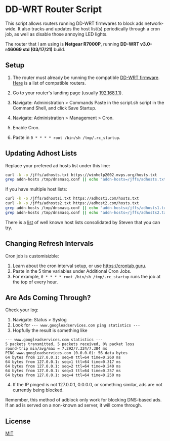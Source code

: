 
# DD-WRT Router Script
This script allows routers running DD-WRT firmwares to block ads network-wide. It also tracks and updates the host list(s) periodically through a cron job, as well as disable those annoying LED lights.

The router that I am using is **Netgear R7000P**, running **DD-WRT v3.0-r46069 std (03/17/21)** build. 

## Setup

 1. The router must already be running the compatible [DD-WRT
    firmware](https://dd-wrt.com). [Here](https://wiki.dd-wrt.com/wiki/index.php/Supported_Devices) is a list of compatible routers.
    
 2. Go to your router's landing page (usually [192.168.1.1](http://192.168.1.1/)). 
    
 3. Navigate: Administration > Commands Paste in the script.sh script in the Command Shell, and click Save Startup.
    
 4. Navigate: Administration > Management > Cron.
 5. Enable Cron.
 6. Paste in ```0 * * * * root /bin/sh /tmp/.rc_startup```.

## Updating Adhost Lists

Replace your prefered ad hosts list under this line:

```bash
curl -k -o /jffs/adhosts.txt https://winhelp2002.mvps.org/hosts.txt
grep addn-hosts /tmp/dnsmasq.conf || echo "addn-hosts=/jffs/adhosts.txt" >> /tmp/dnsmasq.conf
```
If you have multiple host lists:
```bash
curl -k -o /jffs/adhosts1.txt https://adhost1.com/hosts.txt
curl -k -o /jffs/adhosts2.txt https://adhost2.com/hosts.txt
grep addn-hosts /tmp/dnsmasq.conf || echo "addn-hosts=/jffs/adhosts1.txt" >> /tmp/dnsmasq.conf
grep addn-hosts /tmp/dnsmasq.conf || echo "addn-hosts=/jffs/adhosts2.txt" >> /tmp/dnsmasq.conf
```

There is a [list](https://github.com/StevenBlack/hosts) of well known host lists consolidated by Steven that you can try.

## Changing Refresh Intervals
Cron job is customisizble:

 1. Learn about the cron interval setup, or use https://crontab.guru.
 2. Paste in the 5 time variables under Additional Cron Jobs.
 3. For example, ```0 * * * * root /bin/sh /tmp/.rc_startup``` runs the job at the top of every hour.

## Are Ads Coming Through?
Check your log:
 1. Navigate: Status > Syslog
 2. Look for ``` --- www.googleadservices.com ping statistics --- ``` 
 3. Hopfully the result is something like
```
--- www.googleadservices.com statistics ---
5 packets transmitted, 5 packets received, 0% packet loss
round-trip min/avg/max = 7.292/7.324/7.384 ms
PING www.googleadservices.com (0.0.0.0): 56 data bytes
64 bytes from 127.0.0.1: seq=0 ttl=64 time=0.260 ms
64 bytes from 127.0.0.1: seq=1 ttl=64 time=0.317 ms
64 bytes from 127.0.0.1: seq=2 ttl=64 time=0.240 ms
64 bytes from 127.0.0.1: seq=3 ttl=64 time=0.257 ms
64 bytes from 127.0.0.1: seq=4 ttl=64 time=0.250 ms
```
 4. If the IP pinged is not 127.0.0.1, 0.0.0.0, or something similar, ads are not currently being blocked.

Remember, this method of adblock only work for blocking DNS-based ads. If an ad is served on a non-known ad server, it will come through.

## License
[MIT](https://github.com/kennethshsu/DDWRT/blob/master/LICENSE.md)
